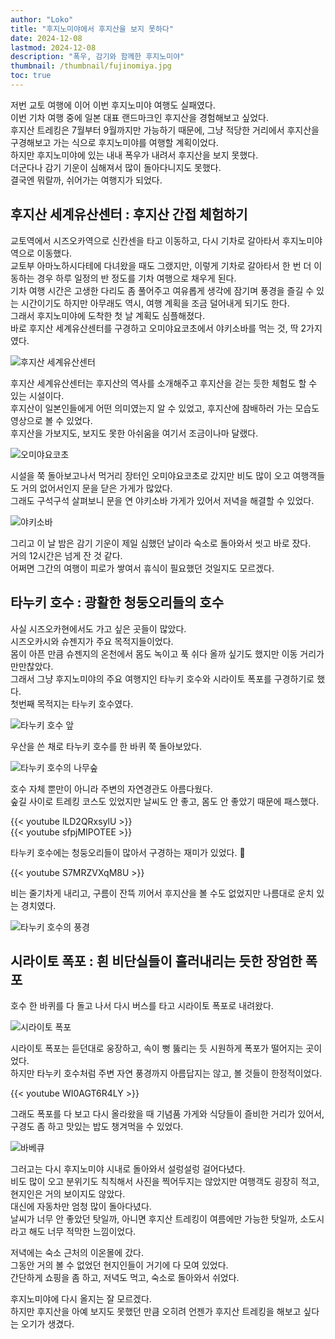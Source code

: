 ```yaml
---
author: "Loko"
title: "후지노미야에서 후지산을 보지 못하다"
date: 2024-12-08
lastmod: 2024-12-08
description: "폭우, 감기와 함께한 후지노미야"
thumbnail: /thumbnail/fujinomiya.jpg
toc: true
---
```


저번 교토 여행에 이어 이번 후지노미야 여행도 실패였다.  
이번 기차 여행 중에 일본 대표 랜드마크인 후지산을 경험해보고 싶었다.  
후지산 트레킹은 7월부터 9월까지만 가능하기 때문에, 그냥 적당한 거리에서 후지산을 구경해보고 가는 식으로 후지노미야를 여행할 계획이었다.  
하지만 후지노미야에 있는 내내 폭우가 내려서 후지산을 보지 못했다.  
더군다나 감기 기운이 심해져서 많이 돌아다니지도 못했다.  
결국엔 뭐랄까, 쉬어가는 여행지가 되었다.

## 후지산 세계유산센터 : 후지산 간접 체험하기

교토역에서 시즈오카역으로 신칸센을 타고 이동하고, 다시 기차로 갈아타서 후지노미야역으로 이동했다.  
교토부 아마노하시다테에 다녀왔을 때도 그랬지만, 이렇게 기차로 갈아타서 한 번 더 이동하는 경우 하루 일정의 반 정도를 기차 여행으로 채우게 된다.  
기차 여행 시간은 고생한 다리도 좀 풀어주고 여유롭게 생각에 잠기며 풍경을 즐길 수 있는 시간이기도 하지만 아무래도 역시, 여행 계획을 조금 덜어내게 되기도 한다.  
그래서 후지노미야에 도착한 첫 날 계획도 심플해졌다.  
바로 후지산 세계유산센터를 구경하고 오미야요코초에서 야키소바를 먹는 것, 딱 2가지였다.

<img class="hover-zoom" src="/jr-travel/fujinomiya-1.jpg" alt="후지산 세계유산센터">

후지산 세계유산센터는 후지산의 역사를 소개해주고 후지산을 걷는 듯한 체험도 할 수 있는 시설이다.  
후지산이 일본인들에게 어떤 의미였는지 알 수 있었고, 후지산에 참배하러 가는 모습도 영상으로 볼 수 있었다.  
후지산을 가보지도, 보지도 못한 아쉬움을 여기서 조금이나마 달랬다.

<img class="hover-zoom" src="/jr-travel/fujinomiya-2.jpg" alt="오미야요코초">

시설을 쭉 돌아보고나서 먹거리 장터인 오미야요코초로 갔지만 비도 많이 오고 여행객들도 거의 없어서인지 문을 닫은 가게가 많았다.  
그래도 구석구석 살펴보니 문을 연 야키소바 가게가 있어서 저녁을 해결할 수 있었다.

<img class="hover-zoom" src="/jr-travel/fujinomiya-3.jpg" alt="야키소바">

그리고 이 날 밤은 감기 기운이 제일 심했던 날이라 숙소로 돌아와서 씻고 바로 잤다.  
거의 12시간은 넘게 잔 것 같다.  
어쩌면 그간의 여행이 피로가 쌓여서 휴식이 필요했던 것일지도 모르겠다.

## 타누키 호수 : 광활한 청둥오리들의 호수

사실 시즈오카현에서도 가고 싶은 곳들이 많았다.  
시즈오카시와 슈젠지가 주요 목적지들이었다.  
몸이 아픈 만큼 슈젠지의 온천에서 몸도 녹이고 푹 쉬다 올까 싶기도 했지만 이동 거리가 만만찮았다.  
그래서 그냥 후지노미야의 주요 여행지인 타누키 호수와 시라이토 폭포를 구경하기로 했다.  
첫번째 목적지는 타누키 호수였다.

<img class="hover-zoom" src="/jr-travel/fujinomiya-4.jpg" alt="타누키 호수 앞">

우산을 쓴 채로 타누키 호수를 한 바퀴 쭉 돌아보았다.

<img class="hover-zoom" src="/jr-travel/fujinomiya-5.jpg" alt="타누키 호수의 나무숲">

호수 자체 뿐만이 아니라 주변의 자연경관도 아름다웠다.  
숲길 사이로 트레킹 코스도 있었지만 날씨도 안 좋고, 몸도 안 좋았기 때문에 패스했다.

{{< youtube lLD2QRxsylU >}}
<br>
{{< youtube sfpjMIPOTEE >}}

타누키 호수에는 청둥오리들이 많아서 구경하는 재미가 있었다. 🦆

{{< youtube S7MRZVXqM8U >}}

비는 줄기차게 내리고, 구름이 잔뜩 끼어서 후지산을 볼 수도 없었지만 나름대로 운치 있는 경치였다.

<img class="hover-zoom" src="/jr-travel/fujinomiya-6.jpg" alt="타누키 호수의 풍경">

## 시라이토 폭포 : 흰 비단실들이 흘러내리는 듯한 장엄한 폭포

호수 한 바퀴를 다 돌고 나서 다시 버스를 타고 시라이토 폭포로 내려왔다.

<img class="hover-zoom" src="/jr-travel/fujinomiya-7.jpg" alt="시라이토 폭포">

시라이토 폭포는 듣던대로 웅장하고, 속이 뻥 뚫리는 듯 시원하게 폭포가 떨어지는 곳이었다.  
하지만 타누키 호수처럼 주변 자연 풍경까지 아름답지는 않고, 볼 것들이 한정적이었다.

{{< youtube WI0AGT6R4LY >}}

그래도 폭포를 다 보고 다시 올라왔을 때 기념품 가게와 식당들이 즐비한 거리가 있어서, 구경도 좀 하고 맛있는 밥도 챙겨먹을 수 있었다.

<img class="hover-zoom" src="/jr-travel/fujinomiya-8.jpg" alt="바베큐">

그러고는 다시 후지노미야 시내로 돌아와서 설렁설렁 걸어다녔다.  
비도 많이 오고 분위기도 칙칙해서 사진을 찍어두지는 않았지만 여행객도 굉장히 적고, 현지인은 거의 보이지도 않았다.  
대신에 자동차만 엄청 많이 돌아다녔다.  
날씨가 너무 안 좋았던 탓일까, 아니면 후지산 트레킹이 여름에만 가능한 탓일까, 소도시라고 해도 너무 적막한 느낌이었다.

저녁에는 숙소 근처의 이온몰에 갔다.  
그동안 거의 볼 수 없었던 현지인들이 거기에 다 모여 있었다.  
간단하게 쇼핑을 좀 하고, 저녁도 먹고, 숙소로 돌아와서 쉬었다.  

후지노미야에 다시 올지는 잘 모르겠다.  
하지만 후지산을 아예 보지도 못했던 만큼 오히려 언젠가 후지산 트레킹을 해보고 싶다는 오기가 생겼다.
